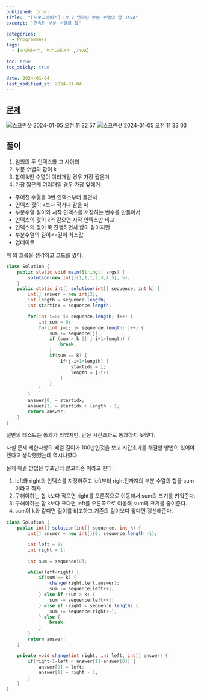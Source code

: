 ```yaml
---
published: true;
title:  "[프로그래머스] LV.2 연속된 부분 수열의 합 Java"
excerpt: "연속된 부분 수열의 합"

categories:
  - Programmers
tags:
  - [코딩테스트, 프로그래머스 ,Java]

toc: true
toc_sticky: true
 
date: 2024-01-04
last_modified_at: 2024-01-04
---
```

## [문제](https://school.programmers.co.kr/learn/courses/30/lessons/178870)
![스크린샷 2024-01-05 오전 11 32 57](https://github.com/gunnu3226/kiosk_sparta/assets/139452702/fd088bf8-b4ec-41b7-914b-ba037d15a12f)
![스크린샷 2024-01-05 오전 11 33 03](https://github.com/gunnu3226/kiosk_sparta/assets/139452702/4a4708bf-fb4c-4567-ba76-d8ea01c0d65e)
## 풀이

1. 임의의 두 인덱스와 그 사이의
2. 부분 수열의 합이 k
3. 합이 k인 수열이 여러개일 경우 가장 짧은거
4. 가장 짧은게 여러개일 경우 가장 앞에거

- 주어진 수열을 0번 인덱스부터 돌면서  
- 인덱스 값이 k보다 작거나 같을 때  
- 부분수열 길이와 시작 인덱스를 저장하는 변수를 만들어서  
- 인덱스의 값이 k와 같으면 시작 인덱스만 비교  
- 인덱스의 값이 쭉 진행하면서 합이 같아지면  
- 부분수열의 길이<=길이 최소값
- 업데이트

위 의 흐름을 생각하고 코드를 짰다.
```java
class Solution {
    public static void main(String[] args) {
        solution(new int[]{1,1,1,2,3,4,5}, 5);
    }
    public static int[] solution(int[] sequence, int k) {
        int[] answer = new int[2];
        int length = sequence.length;
        int startidx = sequence.length;

        for(int i=0; i< sequence.length; i++) {
            int sum = 0;
            for(int j=i; j< sequence.length; j++) {
                sum += sequence[j];
                if (sum > k || j-i+1>length) {
                    break;
                }
                if(sum == k) {
                    if(j-i+1<length) {
                        startidx = i;
                        length = j-i+1;
                    }
                }
            }
        }
        answer[0] = startidx;
        answer[1] = startidx + length - 1;
        return answer;
    }
}
```

절반의 테스트는 통과가 되었지만, 반은 시간초과로 통과하지 못했다.   

사실 문제 제한사항의 배열 길이가 100만인것을 보고 시간초과를 해결할 방법이 있어야 겠다고 생각했었는데 역시나였다.

문제 해결 방법은 투포인터 알고리즘 이라고 한다.

1. left와 right의 인덱스를 지정하주고 left부터 right전까지의 부분 수열의 합을 sum이라고 하자.
2. 구해야하는 합 k보다 작으면 right를 오른쪽으로 이동해서 sum의 크기를 키워준다.
3. 구해야하는 합 k보다 크다면 left를 오른쪽으로 이동해 sum의 크기를 줄여준다.
4. sum이 k와 같다면 길이를 비고하고 기존의 길이보다 짧다면 갱신해준다.

```java
class Solution {
    public int[] solution(int[] sequence, int k) {
        int[] answer = new int[]{0, sequence.length -1};

        int left = 0;
        int right = 1;
        
        int sum = sequence[0];

        while(left<right) {
            if(sum == k) {
                change(right,left,answer);
                sum -= sequence[left++];
            } else if (sum > k) {
                sum -= sequence[left++];
            } else if (right < sequence.length) {
                sum += sequence[right++];
            } else {
                break;
            }
        }
        return answer;
    }

    private void change(int right, int left, int[] answer) {
        if(right-1-left < answer[1]-answer[0]) {
            answer[0] = left;
            answer[1] = right - 1;
        }
    }
}
```